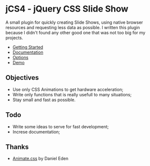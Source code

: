 # jCS4 - jQuery CSS Slide Show

A small plugin for quickly creating Slide Shows, using native browser resources and requesting less data as possible. I written this plugin because I didn't found any other good one that was not too big for my projects.

* [Getting Started](https://github.com/edirpedro/jcs4/blob/master/doc/Start.md)
* [Documentation](https://github.com/edirpedro/jcs4/blob/master/doc/Documentation.md)
* [Options](https://github.com/edirpedro/jcs4/blob/master/doc/Options.md)
* [Demo](http://hub.edirpedro.com.br/jcs4/)

## Objectives

- Use only CSS Animations to get hardware acceleration;
- Write only functions that is really usefull to many situations;
- Stay small and fast as possible.

## Todo

- Write some ideas to serve for fast development;
- Increse documentation;

## Thanks

- [Animate.css](https://daneden.github.io/animate.css/) by Daniel Eden
